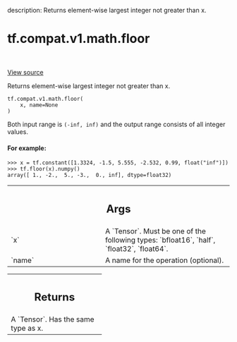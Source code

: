 description: Returns element-wise largest integer not greater than x.

<div itemscope itemtype="http://developers.google.com/ReferenceObject">
<meta itemprop="name" content="tf.compat.v1.math.floor" />
<meta itemprop="path" content="Stable" />
</div>

# tf.compat.v1.math.floor

<!-- Insert buttons and diff -->

<table class="tfo-notebook-buttons tfo-api nocontent" align="left">

</table>

<a target="_blank" class="external" href="/code/stable/tensorflow/python/ops/math_ops.py">View source</a>



Returns element-wise largest integer not greater than x.


<pre class="devsite-click-to-copy prettyprint lang-py tfo-signature-link">
<code>tf.compat.v1.math.floor(
    x, name=None
)
</code></pre>



<!-- Placeholder for "Used in" -->

Both input range is `(-inf, inf)` and the
output range consists of all integer values.

#### For example:



```
>>> x = tf.constant([1.3324, -1.5, 5.555, -2.532, 0.99, float("inf")])
>>> tf.floor(x).numpy()
array([ 1., -2.,  5., -3.,  0., inf], dtype=float32)
```

<!-- Tabular view -->
 <table class="responsive fixed orange">
<colgroup><col width="214px"><col></colgroup>
<tr><th colspan="2"><h2 class="add-link">Args</h2></th></tr>

<tr>
<td>
`x`<a id="x"></a>
</td>
<td>
 A `Tensor`. Must be one of the following types: `bfloat16`, `half`,
`float32`, `float64`.
</td>
</tr><tr>
<td>
`name`<a id="name"></a>
</td>
<td>
A name for the operation (optional).
</td>
</tr>
</table>



<!-- Tabular view -->
 <table class="responsive fixed orange">
<colgroup><col width="214px"><col></colgroup>
<tr><th colspan="2"><h2 class="add-link">Returns</h2></th></tr>
<tr class="alt">
<td colspan="2">
A `Tensor`. Has the same type as x.
</td>
</tr>

</table>

